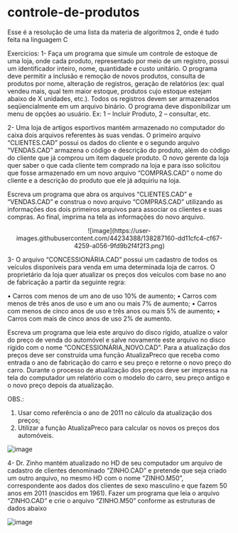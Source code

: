 # controle-de-produtos

Esse é a resolução de uma lista da materia de algoritmos 2, onde é tudo feita na linguagem C

Exercicios: 
1- Faça um programa que simule um controle de estoque de uma loja, onde cada produto, representado por meio de um registro, possui um identificador inteiro, nome, quantidade e custo unitário. O programa deve permitir a inclusão e remoção de novos produtos, consulta de produtos por nome, alteração de registros, geração de relatórios (ex: qual vendeu mais, qual tem maior estoque, produtos cujo estoque estejam abaixo de X unidades, etc.). Todos os registros devem ser armazenados seqüencialmente em um arquivo binário. O programa deve disponibilizar um menu de opções ao usuário. Ex: 1 – Incluir Produto, 2 – consultar, etc.

2- Uma loja de artigos esportivos mantém armazenado no computador do caixa dois arquivos referentes às suas vendas. O primeiro arquivo “CLIENTES.CAD” possui os dados do cliente e o segundo arquivo “VENDAS.CAD” armazena o código e descrição do produto, além do código do cliente que já comprou um item daquele produto. O novo gerente da loja quer saber o que cada cliente tem comprado na loja e para isso solicitou que fosse armazenado em um novo arquivo “COMPRAS.CAD” o nome do cliente e a descrição do produto que ele já adquiriu na loja. 

Escreva um programa que abra os arquivos “CLIENTES.CAD” e “VENDAS.CAD” e construa o novo arquivo “COMPRAS.CAD” utilizando as informações dos dois primeiros arquivos para associar os clientes e suas compras. Ao final, imprima na tela as informações do novo arquivo.

<div align="center">
![image](https://user-images.githubusercontent.com/44234388/138287160-dd11cfc4-cf67-4259-a056-9fd9b2f4f2f3.png)
</div>

3- O arquivo “CONCESSIONÁRIA.CAD” possui um cadastro de todos os veículos disponíveis para venda em uma determinada loja de carros. O proprietário da loja quer atualizar os preços dos veículos com base no ano de fabricação a partir da seguinte regra:

• Carros com menos de um ano de uso 10% de aumento; 
• Carros com menos de três anos de uso e um ano ou mais 7% de aumento; 
• Carros com menos de cinco anos de uso e três anos ou mais 5% de aumento;
• Carros com mais de cinco anos de uso 2% de aumento. 

Escreva um programa que leia este arquivo do disco rígido, atualize o valor do preço de venda do automóvel e salve novamente este arquivo no disco rígido com o nome “CONCESSIONÁRIA_NOVO.CAD”. Para a atualização dos preços deve ser construída uma função AtualizaPreco que receba como entrada o ano de fabricação do carro e seu preço e retorne o novo preço do carro. Durante o processo de atualização dos preços deve ser impressa na tela do computador um relatório com o modelo do carro, seu preço antigo e o novo preço depois da atualização.

OBS.: 
1) Usar como referência o ano de 2011 no cálculo da atualização dos preços; 
2) Utilizar a função AtualizaPreco para calcular os novos os preços dos automóveis.

![image](https://user-images.githubusercontent.com/44234388/138287493-8c533169-1f3a-4ff9-9f26-da139f2d405d.png)

4- Dr. Zinho mantém atualizado no HD de seu computador um arquivo de cadastro de clientes denominado “ZINHO.CAD” e pretende que seja criado um outro arquivo, no mesmo HD com o nome “ZINHO.M50”, correspondente aos dados dos clientes de sexo masculino e que fazem 50 anos em 2011 (nascidos em 1961). Fazer um programa que leia o arquivo “ZINHO.CAD” e crie o arquivo “ZINHO.M50” conforme as estruturas de dados abaixo

![image](https://user-images.githubusercontent.com/44234388/138287570-bc05e511-10cc-4361-be4c-03879cdc21bb.png)
